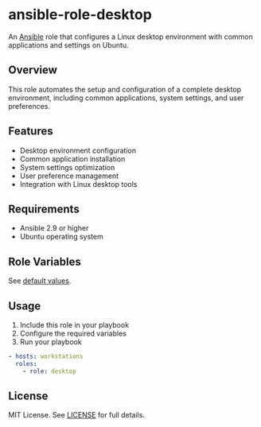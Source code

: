 # ansible-role-desktop

An [Ansible](https://www.ansible.com/) role that configures a Linux desktop environment with common applications and settings on Ubuntu.

## Overview

This role automates the setup and configuration of a complete desktop environment, including common applications, system settings, and user preferences.

## Features

- Desktop environment configuration
- Common application installation
- System settings optimization
- User preference management
- Integration with Linux desktop tools

## Requirements

- Ansible 2.9 or higher
- Ubuntu operating system

## Role Variables

See [default values](./defaults/main.yml).

## Usage

1. Include this role in your playbook
2. Configure the required variables
3. Run your playbook

```yaml
- hosts: workstations
  roles:
    - role: desktop
```

## License

MIT License. See [LICENSE](../../LICENSE) for full details.
